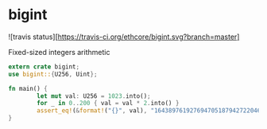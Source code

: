 # bigint

![travis status][https://travis-ci.org/ethcore/bigint.svg?branch=master]

Fixed-sized integers arithmetic

```rust
extern crate bigint;
use bigint::{U256, Uint};

fn main() {
		let mut val: U256 = 1023.into();
		for _ in 0..200 { val = val * 2.into() }
		assert_eq!(&format!("{}", val), "1643897619276947051879427220465009342380213662639797070513307648");
}
